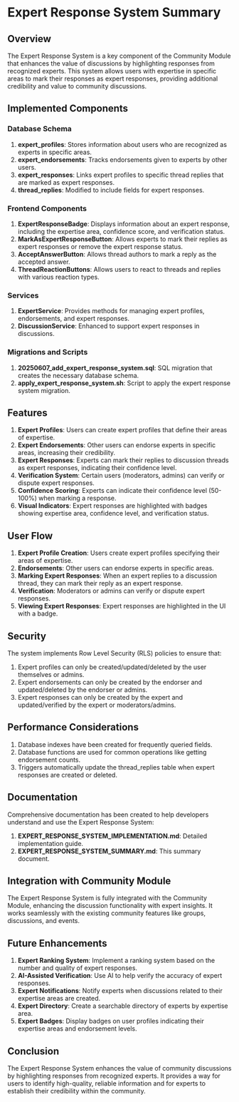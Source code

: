 # Expert Response System Summary

## Overview

The Expert Response System is a key component of the Community Module that enhances the value of discussions by highlighting responses from recognized experts. This system allows users with expertise in specific areas to mark their responses as expert responses, providing additional credibility and value to community discussions.

## Implemented Components

### Database Schema

1. **expert_profiles**: Stores information about users who are recognized as experts in specific areas.
2. **expert_endorsements**: Tracks endorsements given to experts by other users.
3. **expert_responses**: Links expert profiles to specific thread replies that are marked as expert responses.
4. **thread_replies**: Modified to include fields for expert responses.

### Frontend Components

1. **ExpertResponseBadge**: Displays information about an expert response, including the expertise area, confidence score, and verification status.
2. **MarkAsExpertResponseButton**: Allows experts to mark their replies as expert responses or remove the expert response status.
3. **AcceptAnswerButton**: Allows thread authors to mark a reply as the accepted answer.
4. **ThreadReactionButtons**: Allows users to react to threads and replies with various reaction types.

### Services

1. **ExpertService**: Provides methods for managing expert profiles, endorsements, and expert responses.
2. **DiscussionService**: Enhanced to support expert responses in discussions.

### Migrations and Scripts

1. **20250607_add_expert_response_system.sql**: SQL migration that creates the necessary database schema.
2. **apply_expert_response_system.sh**: Script to apply the expert response system migration.

## Features

1. **Expert Profiles**: Users can create expert profiles that define their areas of expertise.
2. **Expert Endorsements**: Other users can endorse experts in specific areas, increasing their credibility.
3. **Expert Responses**: Experts can mark their replies to discussion threads as expert responses, indicating their confidence level.
4. **Verification System**: Certain users (moderators, admins) can verify or dispute expert responses.
5. **Confidence Scoring**: Experts can indicate their confidence level (50-100%) when marking a response.
6. **Visual Indicators**: Expert responses are highlighted with badges showing expertise area, confidence level, and verification status.

## User Flow

1. **Expert Profile Creation**: Users create expert profiles specifying their areas of expertise.
2. **Endorsements**: Other users can endorse experts in specific areas.
3. **Marking Expert Responses**: When an expert replies to a discussion thread, they can mark their reply as an expert response.
4. **Verification**: Moderators or admins can verify or dispute expert responses.
5. **Viewing Expert Responses**: Expert responses are highlighted in the UI with a badge.

## Security

The system implements Row Level Security (RLS) policies to ensure that:

1. Expert profiles can only be created/updated/deleted by the user themselves or admins.
2. Expert endorsements can only be created by the endorser and updated/deleted by the endorser or admins.
3. Expert responses can only be created by the expert and updated/verified by the expert or moderators/admins.

## Performance Considerations

1. Database indexes have been created for frequently queried fields.
2. Database functions are used for common operations like getting endorsement counts.
3. Triggers automatically update the thread_replies table when expert responses are created or deleted.

## Documentation

Comprehensive documentation has been created to help developers understand and use the Expert Response System:

1. **EXPERT_RESPONSE_SYSTEM_IMPLEMENTATION.md**: Detailed implementation guide.
2. **EXPERT_RESPONSE_SYSTEM_SUMMARY.md**: This summary document.

## Integration with Community Module

The Expert Response System is fully integrated with the Community Module, enhancing the discussion functionality with expert insights. It works seamlessly with the existing community features like groups, discussions, and events.

## Future Enhancements

1. **Expert Ranking System**: Implement a ranking system based on the number and quality of expert responses.
2. **AI-Assisted Verification**: Use AI to help verify the accuracy of expert responses.
3. **Expert Notifications**: Notify experts when discussions related to their expertise areas are created.
4. **Expert Directory**: Create a searchable directory of experts by expertise area.
5. **Expert Badges**: Display badges on user profiles indicating their expertise areas and endorsement levels.

## Conclusion

The Expert Response System enhances the value of community discussions by highlighting responses from recognized experts. It provides a way for users to identify high-quality, reliable information and for experts to establish their credibility within the community.
